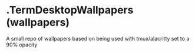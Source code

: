 # .TermDesktopWallpapers (wallpapers)

A small repo of wallpapers based on being used with tmux/alacritty set to a 90% opacity
